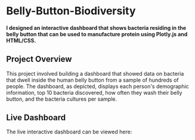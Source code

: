 # Belly-Button-Biodiversity
#### I designed an interactive dashboard that shows bacteria residing in the belly button that can be used to manufacture protein using Plotly.js and HTML/CSS.

## Project Overview
This project involved building a dashboard that showed data on bacteria that dwell inside the human belly button from a sample of hundreds of people. The dashboard, as depicted, displays each person's demographic information, top 10 bacteria discovered, how often they wash their belly button, and the bacteria cultures per sample.

## Live Dashboard

The live interactive dashboard can be viewed here: 
